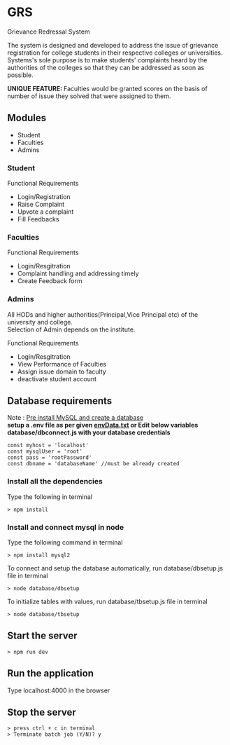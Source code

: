 # GRS
Grievance Redressal System

The system is designed and developed to address the issue of grievance registration for college students in their respective colleges or universities.<br>
Systems's sole purpose is to make students' complaints heard by the authorities of the colleges so that they can be addressed as soon as possible.<br>

<b> UNIQUE FEATURE: </b> Faculties would be granted scores on the basis of number of issue they solved that were assigned to them.

## Modules
- Student
- Faculties
- Admins 

### Student
Functional Requirements 
- Login/Registration
- Raise Complaint
- Upvote a complaint
- Fill Feedbacks

### Faculties
Functional Requirements
- Login/Resgitration
- Complaint handling and addressing timely
- Create Feedback form

### Admins
All HODs and higher authorities(Principal,Vice Principal etc) of the university and college.<br>
Selection of Admin depends on the institute. 
<br>

Functional Requirements
- Login/Resgitration
- View Performance of Faculties
- Assign issue domain to faculty
- deactivate student account


## Database requirements
Note : <u>Pre install MySQL and create a database</u> <br>
<b>  setup a .env file as per given [envData.txt](https://github.com/Pooja-Lohar25/GRS/blob/main/envData.txt) or Edit below variables database/dbconnect.js with your database credentials </b>

```node
const myhost = 'localhost'
const mysqlUser = 'root'
const pass = 'rootPassword'
const dbname = 'databaseName' //must be already created

```
### Install all the dependencies
  Type the following in terminal 
  ```
  > npm install
  ```

### Install and connect mysql in node
  Type the following command in terminal
  ```
  > npm install mysql2
  ```
  To connect and setup the database automatically, run database/dbsetup.js file in terminal <br>
  ```
  > node database/dbsetup
  ```
  To initialize tables with values, run database/tbsetup.js file in terminal <br>
  ```
  > node database/tbsetup
  ```
  
## Start the server
  ```
  > npm run dev
  ```
## Run the application
  Type localhost:4000 in the browser
  
## Stop the server
  ```
  > press ctrl + c in terminal
  > Terminate batch job (Y/N)? y
  ```
